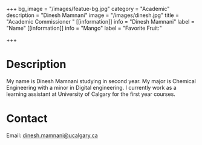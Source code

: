 +++
bg_image = "/images/featue-bg.jpg"
category = "Academic"
description = "Dinesh Mamnani"
image = "/images/dinesh.jpg"
title = "Academic Commissioner "
[[information]]
info = "Dinesh Mamnani"
label = "Name"
[[information]]
info = "Mango"
label = "Favorite Fruit:"

+++
# Description

My name is Dinesh Mamnani studying in second year. My major is Chemical Engineering with a minor in Digital engineering. I currently work as a learning assistant at University of Calgary for the first year courses.

# Contact

Email: dinesh.mamnani@ucalgary.ca